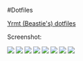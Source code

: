 #Dotfiles

[Yrmt (Beastie's) dotfiles](https://twitter.com/YouriMouton)



Screenshot: 

![](http://paste.unixhub.net/index.php/GPb56u/)
![](http://fc00.deviantart.net/fs70/f/2013/236/8/0/agust_warm_setup_by_ybeastie-d6jaqyb.png)
![](http://fc02.deviantart.net/fs71/f/2013/252/3/4/restoring_an_old_thinkpad_with_netbsd__by_ybeastie-d6lnrv8.png)
![](http://paste.unixhub.net/index.php/SCg/)
![](http://paste.unixhub.net/index.php/Zcw0/)
![](http://paste.unixhub.net/index.php/2XY/)
![](http://fc03.deviantart.net/fs70/f/2013/069/3/f/_openbsd__cwm_and_xombrero_by_ybeastie-d5xkmbk.png)
![](http://paste.unixhub.net/index.php/j9kF/)

